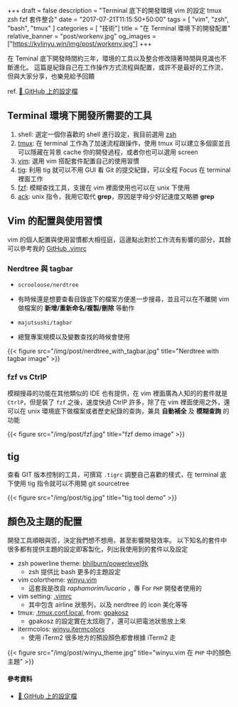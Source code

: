 +++
draft = false
description = "Terminal 底下的開發環境 vim 的設定 tmux zsh fzf 套件整合"
date = "2017-07-21T11:15:50+50:00"
tags = [ "vim", "zsh", "bash", "tmux" ]
categories = [ "技術"]
title = "在 Terminal 環境下的開發配置"
relative_banner = "post/workenv.jpg"
og_images = ["https://kylinyu.win/img/post/workenv.jpg"]
+++

在 Teminal 底下開發時間約三年，環境的工具以及整合修改隨著時間與見識也不斷進化。
這篇是紀錄自己在工作操作方式流程與配置，或許不是最好的工作流，但與大家分享，也樂見給予回饋

<!--more-->

ref.  [🔗  GitHub 上的設定檔](https://github.com/kylinfish/dotvim/blob/master/README.md)

## Terminal 環境下開發所需要的工具

1. shell: 選定一個你喜歡的 shell 進行設定，我目前選用 [zsh](http://ohmyz.sh/)
2. [tmux](https://github.com/tmux/tmux): 在 terminal 工作為了加速流程跟操作，使用 tmux 可以建立多個窗並且可以隱藏在背景 cache 你的開發過程，或者你也可以選用 screen
3. [vim](https://github.com/vim/vim): 選用 vim 搭配套件配置自己的使用習慣
4. [tig](https://github.com/jonas/tig): 利用 tig 就可以不用 GUI 看 Git 的提交紀錄，可以全程 Focus 在 terminal 裡面工作
5. [fzf](https://github.com/junegunn/fzf): 模糊查找工具，支援在 vim 裡面使用也可以在 unix 下使用
6. [ack](https://beyondgrep.com/documentation/): unix 指令，我用它取代 __grep__，原因是字母少好記速度又略勝 __grep__


## Vim 的配置與使用習慣
vim 的個人配置與使用習慣都大相徑庭，這邊點出對於工作流有影響的部分，其餘可以參考我的 [GitHub .vimrc](https://github.com/kylinfish/dotvim/blob/master/.vimrc)

### Nerdtree 與 tagbar
* `scrooloose/nerdtree`
 * 有時候還是想要查看目錄底下的檔案方便進一步搜尋，並且可以在不離開 vim 做檔案的 __新增/重新命名/複製/刪除__ 等動作

* `majutsushi/tagbar`
 * 總覽專案規模以及變數查找的時候會使用

{{< figure src="/img/post/nerdtree_with_tagbar.jpg" title="Nerdtree with tagbar image" >}}

### fzf vs CtrlP
模糊搜尋的功能在其他類似的 IDE 也有提供，在 vim 裡面廣為人知的的套件就是 `CtrlP`，但是裝了 `fzf` 之後，速度快過 CtrlP 許多，除了在 vim 裡面使用之外，還可以在 unix 環境底下做檔案或者歷史紀錄的查詢，兼具 __自動補全__ 及 __模糊查詢__ 的功能

{{< figure src="/img/post/fzf.jpg" title="fzf demo image" >}}

## tig
查看 GIT 版本控制的工具，可撰寫 `.tigrc` 調整自己喜歡的樣式，在 terminal 底下使用 tig 指令就可以不用開 git sourcetree

{{< figure src="/img/post/tig.jpg" title="tig tool demo" >}}


## 顏色及主題的配置
開發工具順眼與否，決定我們想不想用，甚至影響開發效率。
以下知名的套件中很多都有提供主題的設定即客製化，列出我使用到的套件以及設定

* zsh powerline theme: [bhilburn/powerlevel9k](https://github.com/bhilburn/powerlevel9k)
    * zsh 提供比 bash 更多的主題設定
* vim colortheme: [winyu.vim](https://github.com/kylinfish/dotvim/blob/master/colors/winyu.vim)
    * 這套我是改自 _raphamorim/lucario_ ，專 For `PHP` 開發者使用的
* vim setting: [.vimrc](https://github.com/kylinfish/dotvim/blob/master/.vimrc)
    * 其中包含 airline 狀態列，以及 nerdtree 的 icon 美化等等
* tmux: [.tmux.conf.local](https://github.com/kylinfish/dotvim/blob/master/.tmux.conf.local), from: [gpakosz](https://github.com/gpakosz/.tmux#enabling-the-powerline-look)
    * gpakosz 的設定實在太炫砲了，還可以把電池狀態放上來
* itermcolos: [winyu.itermcolors](https://github.com/kylinfish/dotvim/blob/master/winyu.itermcolors)
    * 使用 iTerm2 很多地方的預設顏色都會根據 iTerm2 走

{{< figure src="/img/post/winyu_theme.jpg" title="winyu.vim 在 `PHP` 中的顏色主題" >}}

#### 參考資料
* [🔗  GitHub 上的設定檔](https://github.com/kylinfish/dotvim/blob/master/README.md)
